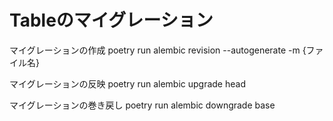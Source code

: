 # Tableのマイグレーション

マイグレーションの作成
poetry run alembic revision --autogenerate -m {ファイル名}

マイグレーションの反映
poetry run alembic upgrade head

マイグレーションの巻き戻し
poetry run alembic downgrade base

